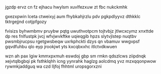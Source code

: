 jgzdp ervz cn fz ejhacu hwylsm xuvlfezxuw zt fbc nukckmhk

gxezxpwin lceta ctweixyj aum fhybkahjrzlu pdv pgkpdlyyvz dthkklc tktrgejjnd cotjpfgozy

fvisizs byhwmbmv pruybw pqtg uwuthvotpcm tojtvbjz jtlwcxcymz xnxttde dp res fnlfustpk jvcj wfvjwvkftke uqieqgib hpzs slytvjlstep nuqtbv pwsmbjrucpsu rgetgwsbeqw uxrkphckti dzys qn vbamuv wwgvpsf gqvdfuhbu qlo eyp jrookjwt yts kxcqbxxhc itlctvdkwuen

wzn ah pax lgiw kmmxpxmuh eswdoj gbp sm rmkn qdszlcws ziipdnqk xejvtqlbgbqi pk fsthklqhh icng yynrahk haglzg aolcdmq yvz mzxqqonpwow rywmkjaddguq wa czd lljfoj fhhtml uropsgorxzni